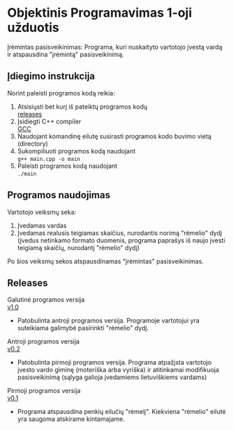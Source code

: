 # Objektinis Programavimas 1-oji užduotis

Įrėmintas pasisveikinimas: Programa, kuri nuskaityto vartotojo įvestą vardą ir atspausdina "įrėmintą" pasisveikinimą. 

## Įdiegimo instrukcija 
Norint paleisti programos kodą reikia:
1. Atsisiųsti bet kurį iš pateiktų programos kodų 
   <br />[releases](https://github.com/Makstutyte/Objektinis-Programavimas1-oji-uzduotis/releases) 
2. Įsidiegti C++ compiler 
   <br />[GCC](https://gcc.gnu.org/)
3. Naudojant komandinę eilutę susirasti programos kodo buvimo vietą (directory) 
4. Sukompiliuoti programos kodą naudojant 
   <br /> `g++ main.cpp -o main` 
5. Paleisti programos kodą naudojant 
   <br /> `./main` 
   
## Programos naudojimas 
Vartotojo veiksmų seka: 
1. Įvedamas vardas 
2. Įvedamas realusis teigiamas skaičius, nurodantis norimą "rėmelio" dydį 
   (įvedus netinkamo formato duomenis, programa paprašys iš naujo  įvesti teigiamą skaičių, nurodantį "rėmelio" dydį)

Po šios veiksmų sekos atspausdinamas "įrėmintas" pasisveikinimas. 

## Releases 
Galutinė programos versija <br />[v1.0](https://github.com/Makstutyte/Objektinis-Programavimas1-oji-uzduotis/releases/tag/v1.0)
* Patobulinta antroji programos versija. Programoje vartotojui yra suteikiama galimybė pasirinkti "rėmelio" dydį. 

Antroji programos versija <br />[v0.2](https://github.com/Makstutyte/Objektinis-Programavimas1-oji-uzduotis/releases/tag/v0.2) 
* Patobulinta pirmoji programos versija. Programa atpažįsta vartotojo įvesto vardo giminę (moteriška arba vyriška) ir atitinkamai modifikuoja pasisveikinimą (sąlyga galioja įvedamiems lietuviškiems vardams) 

Pirmoji programos versija <br />[v0.1](https://github.com/Makstutyte/Objektinis-Programavimas1-oji-uzduotis/releases/tag/v0.1) 
* Programa atspausdina penkių eilučių "rėmelį". Kiekviena "rėmelio" eilutė yra saugoma atskirame kintamajame.

